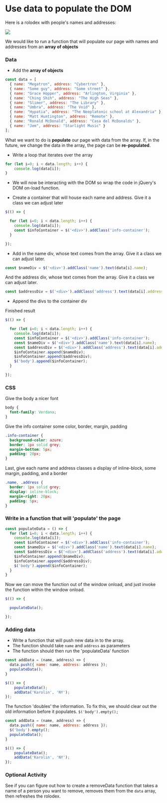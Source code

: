# Use data to populate the DOM

Here is a rolodex with people's names and addresses:

![](https://i.imgur.com/TtermqB.png)

We would like to run a function that will populate our page with names and addresses from an **array of objects**

### Data

* Add the **array of objects**

```javascript
const data = [
  { name: "Megatron", address: "Cybertron" },
  { name: "Some guy", address: "Some street" },
  { name: "Grace Hopper", address: "Arlington, Virginia" },
  { name: "Ching Shih", address: "The High Seas" },
  { name: "Slimer", address: "The Library" },
  { name: "Umbra", address: "The Void" },
  { name: "Hypatia", address: "The Neoplatonic school at Alexandria" },
  { name: "Matt Huntington", address: "Remote" },
  { name: "Ronald McDonald", address: "Casa del McDonalds" },
  { name: "Jem", address: "Starlight Music" }
];
```

What we want to do is **populate** our page with data from the array. If, in the future, we change the data in the array, the page can be **re-populated**.

* Write a loop that iterates over the array

```javascript
for (let i=0; i < data.length; i++) {
	console.log(data[i]);
}
```

* We will now be interacting with the DOM so wrap the code in jQuery's DOM on-load function.

* Create a container that will house each name and address. Give it a class we can adjust later

```javascript
$(() => {

  for (let i=0; i < data.length; i++) {
    console.log(data[i]);
    const $infoContainer = $('<div>').addClass('info-container');
  }

});
```

* Add in the name div, whose text comes from the array. Give it a class we can adjust later.

```javascript
const $nameDiv = $('<div>').addClass('name').text(data[i].name);
```

And the address div, whose text comes from the array. Give it a class we can adjust later.

```javascript
const $addressDiv = $('<div>').addClass('address').text(data[i].address);
```

* Append the divs to the container div

Finished result

```javascript
$(() => {

  for (let i=0; i < data.length; i++) {
    console.log(data[i]);
    const $infoContainer = $('<div>').addClass('info-container');
    const $nameDiv = $('<div>').addClass('name').text(data[i].name);
    const $addressDiv = $('<div>').addClass('address').text(data[i].address);
    $infoContainer.append($nameDiv);
    $infoContainer.append($addressDiv);
    $('body').append($infoContainer);
  }

});
```

### CSS

Give the body a nicer font

```css
body {
  font-family: Verdana;
}
```

Give the info container some color, border, margin, padding

```css
.info-container {
  background-color: azure;
  border: 1px solid grey;
  margin-bottom: 5px;
  padding: 20px;
}
```

Last, give each name and address classes a display of inline-block, some margin, padding, and a border

```css
.name, .address {
  border: 1px solid grey;
  display: inline-block;
  margin-right: 20px;
  padding: 5px;
}
```

### Write in a function that will 'populate' the page

```javascript
const populateData = () => {
  for (let i=0; i < data.length; i++) {
    console.log(data[i]);
    const $infoContainer = $('<div>').addClass('info-container');
    const $nameDiv = $('<div>').addClass('name').text(data[i].name);
    const $addressDiv = $('<div>').addClass('address').text(data[i].address);
    $infoContainer.append($nameDiv);
    $infoContainer.append($addressDiv);
    $('body').append($infoContainer);
  }
}
```

Now we can move the function out of the window onload, and just invoke the function within the window onload.

```javascript
$(() => {

  populateData();

});
```

### Adding data

* Write a function that will push new data in to the array.
* The function should take `name` and `address` as parameters
* The function should then run the 'populateData' function


```javascript
const addData = (name, address) => {
  data.push({ name: name, address: address });
  populateData();
}

$(() => {
    populateData();
    addData('Karolin', 'NY');
});
```

The function 'doubles' the information. To fix this, we should clear out the old information before it populates. `$('body').empty();`

```javascript
const addData = (name, address) => {
  data.push({ name: name, address: address });
  $('body').empty();
  populateData();
}

$(() => {
    populateData();
    addData('Karolin', 'NY');
});
```

### Optional Activity

See if you can figure out how to create a removeData function that takes a name of a person you want to remove, removes them from the `data` array, then refreshes the rolodex.
